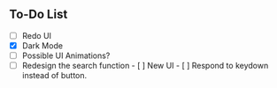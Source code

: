 ## To-Do List
- [ ] Redo UI
- [X] Dark Mode
- [ ] Possible UI Animations?
- [ ] Redesign the search function
      - [ ] New UI
      - [ ] Respond to keydown instead of button.
